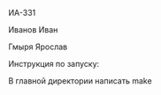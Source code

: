 ИА-331  

Иванов Иван  

Гмыря Ярослав  
  
Инструкция по запуску:  

В главной директории написать make
